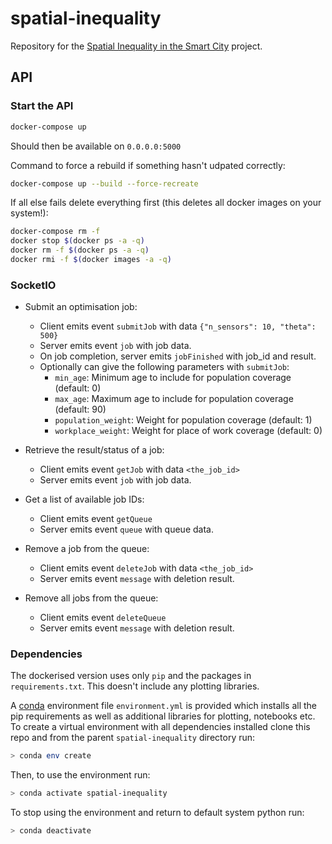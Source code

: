 # spatial-inequality

Repository for the [Spatial Inequality in the Smart City](https://www.turing.ac.uk/research/research-projects/spatial-inequality-and-smart-city) project.

## API

### Start the API

```bash
docker-compose up
```

Should then be available on `0.0.0.0:5000`

Command to force a rebuild if something hasn't udpated correctly:
```bash
docker-compose up --build --force-recreate
```

If all else fails delete everything first (this deletes all docker images on your system!):
```bash
docker-compose rm -f
docker stop $(docker ps -a -q)
docker rm -f $(docker ps -a -q)
docker rmi -f $(docker images -a -q)
```

### SocketIO

* Submit an optimisation job:
  - Client emits event `submitJob` with data `{"n_sensors": 10, "theta": 500}`
  - Server emits event `job` with job data.
  - On job completion, server emits `jobFinished` with job_id and result.
  - Optionally can give the following parameters with `submitJob`:
    - `min_age`: Minimum age to include for population coverage (default: 0)
    - `max_age`: Maximum age to include for population coverage (default: 90)
    - `population_weight`: Weight for population coverage (default: 1)
    - `workplace_weight`: Weight for place of work coverage (default: 0)
  
* Retrieve the result/status of a job:
  - Client emits event `getJob` with data `<the_job_id>`
  - Server emits event `job` with job data.

* Get a list of available job IDs:
  - Client emits event `getQueue`
  - Server emits event `queue` with queue data.
  
* Remove a job from the queue:
  - Client emits event `deleteJob` with data `<the_job_id>`
  - Server emits event `message` with deletion result.
  
* Remove all jobs from the queue:
  - Client emits event `deleteQueue`
  - Server emits event `message` with deletion result.

### Dependencies

The dockerised version uses only `pip` and the packages in `requirements.txt`.
This doesn't include any plotting libraries.

A [conda](https://docs.conda.io/en/latest/) environment file `environment.yml`
is provided which installs all the pip requirements as well as additional
libraries for plotting, notebooks etc.
To create a virtual environment  with all dependencies installed clone this repo and from the parent `spatial-inequality` directory run:
```bash
> conda env create
```
Then, to use the environment run:
```bash
> conda activate spatial-inequality
```
To stop using the environment and return to default system python run:
```bash
> conda deactivate
```
